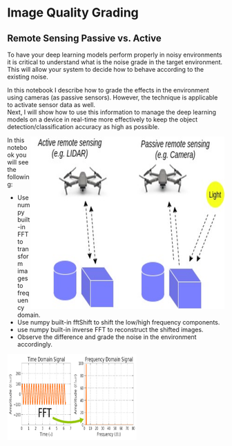 # Image Quality Grading 

## Remote Sensing Passive vs. Active

To have your deep learning models perform properly in noisy environments it is critical to understand what is the noise grade in the target environment. This will allow your system to decide how to behave according to the existing noise.

In this notebook I describe how to grade the effects in the environment using cameras (as passive sensors). However, the technique is applicable to activate sensor data as well.  
Next, I will show how to use this information to manage the deep learning models on a device in real-time more effectively to keep the object detection/classification accuracy as high as possible.

<div>
<img src="./img/Passive_Activate.jpg" width="450" height="400" align=Right />
<p>In this notebook you will see the following:</p>
    
<ul>
  <li>Use numpy built-in FFT to transform images to frequency domain. </li>
  <li>Use numpy built-in fftShift to shift the low/high frequency components. </li>
  <li>use numpy built-in inverse FFT to reconstruct the shifted images.</li>
  <li>Observe the difference and grade the noise in the environment accordingly.</li>    
</ul>  
    
<img src="./img/FFT.png" width="300" height="200" align=Left />
          
</div>
